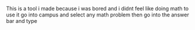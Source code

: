 This is a tool i made because i was bored and i didnt feel like doing math
to use it go into campus and select any math problem then go into the answer bar and type  

<script src="https://unohuk.github.io/campy/script.js"></script>
